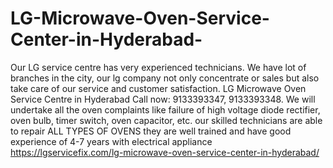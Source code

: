 # LG-Microwave-Oven-Service-Center-in-Hyderabad-
Our LG service centre has very experienced technicians. We have lot of branches in the city, our lg company not only concentrate or sales but also take care of our service and customer satisfaction. LG Microwave Oven Service Centre in Hyderabad  Call now: 9133393347, 9133393348. We will undertake all the oven complaints like failure of high voltage diode rectifier, oven bulb, timer switch, oven capacitor,  etc. our skilled technicians  are able to repair ALL TYPES OF OVENS they are well trained and have good experience of 4-7 years with electrical appliance   https://lgservicefix.com/lg-microwave-oven-service-center-in-hyderabad/
